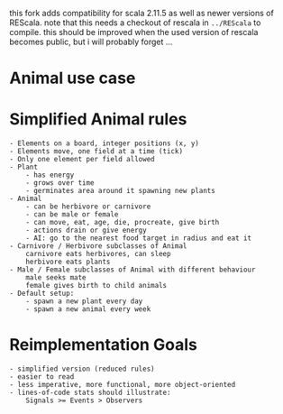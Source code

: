this fork adds compatibility for scala 2.11.5 as well as newer versions of REScala.
note that this needs a checkout of rescala in `../REScala` to compile.
this should be improved when the used version of rescala becomes public,
but i will probably forget …

# Animal use case

# Simplified Animal rules

	- Elements on a board, integer positions (x, y)
	- Elements move, one field at a time (tick)
	- Only one element per field allowed
	- Plant
		- has energy
		- grows over time
		- germinates area around it spawning new plants
	- Animal
		- can be herbivore or carnivore
		- can be male or female
		- can move, eat, age, die, procreate, give birth
		- actions drain or give energy
		- AI: go to the nearest food target in radius and eat it
	- Carnivore / Herbivore subclasses of Animal
		carnivore eats herbivores, can sleep
		herbivore eats plants
	- Male / Female subclasses of Animal with different behaviour
		male seeks mate
		female gives birth to child animals
	- Default setup:
		- spawn a new plant every day
		- spawn a new animal every week

# Reimplementation Goals

	- simplified version (reduced rules)
	- easier to read
	- less imperative, more functional, more object-oriented
	- lines-of-code stats should illustrate:
		Signals >= Events > Observers
